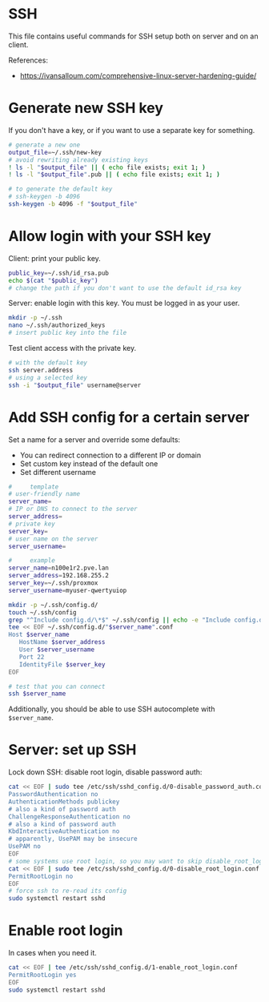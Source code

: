 
# SSH

This file contains useful commands for SSH setup both on server and on an client.

References:
- https://ivansalloum.com/comprehensive-linux-server-hardening-guide/

# Generate new SSH key

If you don't have a key, or if you want to use a separate key for something.

```bash
# generate a new one
output_file=~/.ssh/new-key
# avoid rewriting already existing keys
! ls -l "$output_file" || ( echo file exists; exit 1; )
! ls -l "$output_file".pub || ( echo file exists; exit 1; )

# to generate the default key
# ssh-keygen -b 4096
ssh-keygen -b 4096 -f "$output_file"
```

# Allow login with your SSH key

Client: print your public key.

```bash
public_key=~/.ssh/id_rsa.pub
echo $(cat "$public_key")
# change the path if you don't want to use the default id_rsa key
```

Server: enable login with this key.
You must be logged in as your user.

```bash
mkdir -p ~/.ssh
nano ~/.ssh/authorized_keys
# insert public key into the file
```

Test client access with the private key.

```bash
# with the default key
ssh server.address
# using a selected key
ssh -i "$output_file" username@server
```

# Add SSH config for a certain server

Set a name for a server and override some defaults:
- You can redirect connection to a different IP or domain
- Set custom key instead of the default one
- Set different username

```bash
#     template
# user-friendly name
server_name=
# IP or DNS to connect to the server
server_address=
# private key
server_key=
# user name on the server
server_username=

#     example
server_name=n100e1r2.pve.lan
server_address=192.168.255.2
server_key=~/.ssh/proxmox
server_username=myuser-qwertyuiop

mkdir -p ~/.ssh/config.d/
touch ~/.ssh/config
grep "^Include config.d/\*$" ~/.ssh/config || echo -e "Include config.d/*\n\n$(cat ~/.ssh/config)" >> ~/.ssh/config
tee << EOF ~/.ssh/config.d/"$server_name".conf
Host $server_name
   HostName $server_address
   User $server_username
   Port 22
   IdentityFile $server_key
EOF

# test that you can connect
ssh $server_name
```

Additionally, you should be able to use SSH autocomplete with `$server_name`.

# Server: set up SSH

Lock down SSH: disable root login, disable password auth:

```bash
cat << EOF | sudo tee /etc/ssh/sshd_config.d/0-disable_password_auth.conf
PasswordAuthentication no
AuthenticationMethods publickey
# also a kind of password auth
ChallengeResponseAuthentication no
# also a kind of password auth
KbdInteractiveAuthentication no
# apparently, UsePAM may be insecure
UsePAM no
EOF
# some systems use root login, so you may want to skip disable_root_login
cat << EOF | sudo tee /etc/ssh/sshd_config.d/0-disable_root_login.conf
PermitRootLogin no
EOF
# force ssh to re-read its config
sudo systemctl restart sshd
```

# Enable root login

In cases when you need it.

```bash
cat << EOF | tee /etc/ssh/sshd_config.d/1-enable_root_login.conf
PermitRootLogin yes
EOF
sudo systemctl restart sshd
```
